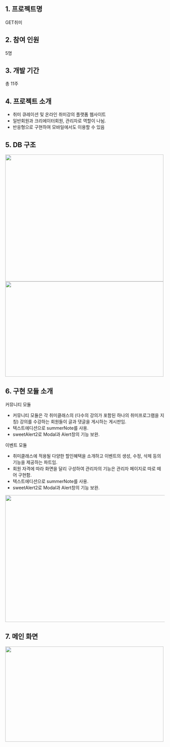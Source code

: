 ## 1. 프로젝트명 
 GET취미


## 2. 참여 인원
5명

## 3. 개발 기간
  총 11주

## 4. 프로젝트 소개
- 취미 큐레이션 및 온라인 취미강의 플랫폼 웹사이트
- 일반회원과 크리에이터회원, 관리자로 역할이 나뉨.
- 반응형으로 구현하여 모바일에서도 이용할 수 있음 

## 5. DB 구조
<img src="https://user-images.githubusercontent.com/57661476/79084106-0068d900-7d6d-11ea-8069-f1065a1e0a36.jpg" width="500" height="400">
<img src="https://user-images.githubusercontent.com/57661476/79084110-019a0600-7d6d-11ea-8b9d-3eb97dfb0d76.jpg" width="500" height="300">

## 6. 구현 모듈 소개
커뮤니티 모듈
- 커뮤니티 모듈은 각 취미클래스의 (다수의 강의가 포함된 하나의 취미프로그램을 지칭) 강의를  수강하는 회원들이 글과 댓글을 게시하는 게시판임.
- 텍스트에디션으로 summerNote를 사용.
- sweetAlert2로 Modal과 Alert창의 기능 보완.


이벤트 모듈
- 취미클래스에 적용될 다양한 할인혜택을 소개하고 이벤트의 생성, 수정, 삭제 등의 기능을 제공하는 파트임.
- 회원 자격에 따라 화면을 달리 구성하여 관리자의 기능은 관리자 페이지로 따로 떼어 구현함.
- 텍스트에디션으로 summerNote를 사용.
- sweetAlert2로 Modal과 Alert창의 기능 보완.

<img src="https://user-images.githubusercontent.com/57661476/79084879-40ca5600-7d71-11ea-9922-6e3b8f89ae81.PNG" width="700" height="400">

## 7. 메인 화면
<img src="https://user-images.githubusercontent.com/57661476/79085231-ac60f300-7d72-11ea-8447-5fab694a2711.PNG" width="500" height="300">
